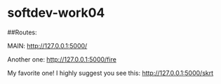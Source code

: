 # softdev-work04


##Routes:

MAIN: http://127.0.0.1:5000/

Another one: http://127.0.0.1:5000/fire

My favorite one! I highly suggest you see this: http://127.0.0.1:5000/skrt

